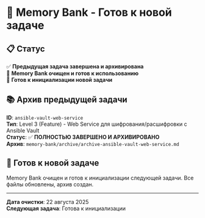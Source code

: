# 🚀 **Memory Bank - Готов к новой задаче**

## 📋 **Статус**

✅ **Предыдущая задача завершена и архивирована**  
🔄 **Memory Bank очищен и готов к использованию**  
🚀 **Готов к инициализации новой задачи**

## 📚 **Архив предыдущей задачи**

**ID**: `ansible-vault-web-service`  
**Тип**: Level 3 (Feature) - Web Service для шифрования/расшифровки с Ansible Vault  
**Статус**: ✅ **ПОЛНОСТЬЮ ЗАВЕРШЕНО И АРХИВИРОВАНО**  
**Архив**: `memory-bank/archive/archive-ansible-vault-web-service.md`

## 🎯 **Готов к новой задаче**

Memory Bank очищен и готов к инициализации следующей задачи. Все файлы обновлены, архив создан.

---

**Дата очистки**: 22 августа 2025  
**Следующая задача**: Готова к инициализации
